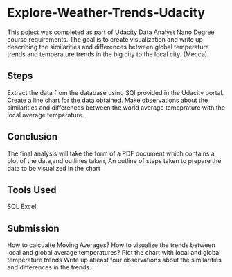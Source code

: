 # Explore-Weather-Trends-Udacity
This poject was completed as part of Udacity Data Analyst Nano Degree course requirements. 
The goal is to create visualization and write up describing the similarities and differences between global temperature trends and temperature trends in the big city to the local city. (Mecca).

## Steps
Extract the data from the database using SQl provided in the Udacity portal.
Create a line chart for the data obtained.
Make observations about the similarities and differences between the world average temeprature with the local average temperature.

## Conclusion
The final analysis will take the form of a PDF document which contains a plot of the data,and outlines taken,
An outline of steps taken to prepare the data to be visualized in the chart

## Tools Used
SQL
Excel

## Submission
How to calcualte Moving Averages?
How to visualize the trends between local and global average temperatures?
Plot the chart with local and global temperature trends
Write up atleast four observations about the similarities and differences in the trends.
